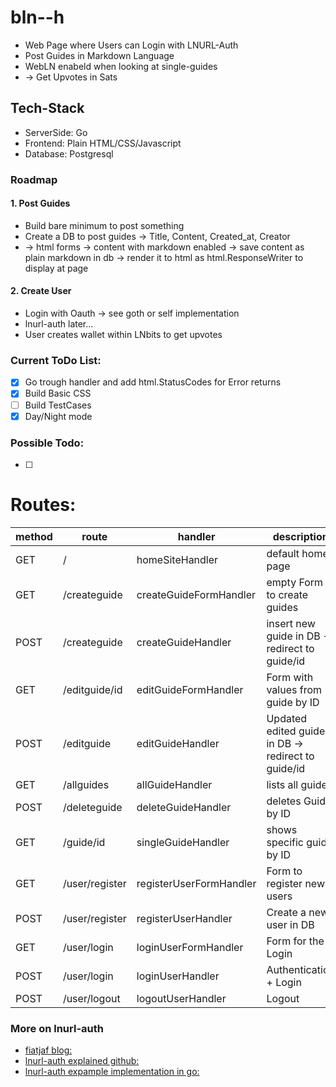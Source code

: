 # bln--h
- Web Page where Users can Login with LNURL-Auth
- Post Guides in Markdown Language
- WebLN enabeld when looking at single-guides
- -> Get Upvotes in Sats

## Tech-Stack
- ServerSide: Go
- Frontend: Plain HTML/CSS/Javascript
- Database: Postgresql

### Roadmap
#### 1. Post Guides
- Build bare minimum to post something 
- Create a DB to post guides -> Title, Content, Created_at, Creator
- -> html forms -> content with markdown enabled -> save content as plain markdown in db -> render it to html as html.ResponseWriter to display at page
#### 2. Create User
- Login with Oauth -> see goth or self implementation
- lnurl-auth later... 
- User creates wallet within LNbits to get upvotes

### Current ToDo List:
- [x] Go trough handler and add html.StatusCodes for Error returns
- [x] Build Basic CSS 
- [ ] Build TestCases
- [x] Day/Night mode
### Possible Todo:
- [ ] 

 # Routes:

| method | route          | handler                | description                                       |
|--------|----------------|------------------------|---------------------------------------------------|
| GET    | /              | homeSiteHandler        | default home page                                 |
| GET    | /createguide   | createGuideFormHandler | empty Form to create guides                       |
| POST   | /createguide   | createGuideHandler     | insert new guide in DB → redirect to guide/id     |
| GET    | /editguide/id  | editGuideFormHandler   | Form with values from guide by ID                 |
| POST   | /editguide     | editGuideHandler       | Updated edited guide in DB → redirect to guide/id |
| GET    | /allguides     | allGuideHandler        | lists all guides                                  |
| POST   | /deleteguide   | deleteGuideHandler     | deletes Guide by ID                               |
| GET    | /guide/id      | singleGuideHandler     | shows specific guide by ID                        |
| GET    | /user/register | registerUserFormHandler| Form to register new users                        |
| POST   | /user/register | registerUserHandler    | Create a new user in DB                           |
| GET    | /user/login      | loginUserFormHandler | Form for the Login                                |
| POST   | /user/login      | loginUserHandler     | Authentication + Login                            |
| POST   | /user/logout     | logoutUserHandler    | Logout                                            |


### More on lnurl-auth
- [fiatjaf blog:](https://fiatjaf.com/e0a35204.html)
- [lnurl-auth explained github:](https://github.com/fiatjaf/lnurl-rfc/blob/legacy/lnurl-auth.md)
- [lnurl-auth expample implementation in go:](https://github.com/xplorfin/lnurlauth)


